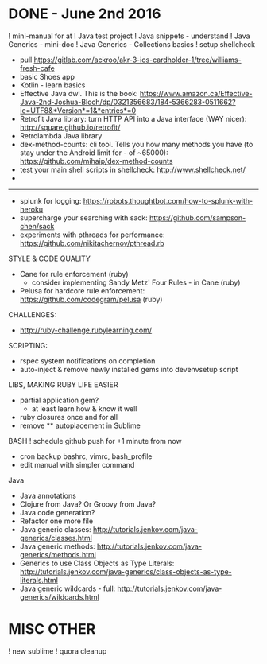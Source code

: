 DONE - June 2nd 2016
====================
!  mini-manual for at
!   Java test project
!   Java snippets - understand
!   Java Generics - mini-doc
!   Java Generics - Collections basics
!  setup shellcheck
*   pull https://gitlab.com/ackroo/akr-3-ios-cardholder-1/tree/williams-fresh-cafe
*  basic Shoes app
*  Kotlin - learn basics
*  Effective Java dwl. This is the book: https://www.amazon.ca/Effective-Java-2nd-Joshua-Bloch/dp/0321356683/184-5366283-0511662?ie=UTF8&*Version*=1&*entries*=0
*  Retrofit Java library: turn HTTP API into a Java interface (WAY nicer): http://square.github.io/retrofit/
*  Retrolambda Java library
*  dex-method-counts: cli tool. Tells you how many methods you have (to stay under the Android limit for - of ~65000): https://github.com/mihaip/dex-method-counts
*  test your main shell scripts in shellcheck: http://www.shellcheck.net/
*  

---------

*   splunk for logging:                   https://robots.thoughtbot.com/how-to-splunk-with-heroku
*   supercharge your searching with sack: https://github.com/sampson-chen/sack
*   experiments with pthreads for performance: https://github.com/nikitachernov/pthread.rb

STYLE & CODE QUALITY
*   Cane for rule enforcement (ruby)
    *   consider implementing Sandy Metz' Four Rules - in Cane (ruby)
*   Pelusa for hardcore rule enforcement:   https://github.com/codegram/pelusa     (ruby)

CHALLENGES:
*   http://ruby-challenge.rubylearning.com/

SCRIPTING:
*   rspec system notifications on completion
*   auto-inject & remove newly installed gems into devenvsetup script


LIBS, MAKING RUBY LIFE EASIER
*   partial application gem?
    +   at least learn how & know it well
*   ruby closures once and for all
*   remove ** autoplacement in Sublime

BASH
!  schedule github push for +1 minute from now

*  cron backup bashrc, vimrc, bash_profile
*  edit manual with simpler command

Java
*   Java annotations
*   Clojure from Java? Or Groovy from Java?
*   Java code generation?
*   Refactor one more file
*   Java generic classes:  http://tutorials.jenkov.com/java-generics/classes.html
*   Java generic methods: http://tutorials.jenkov.com/java-generics/methods.html
*   Generics to use Class Objects as Type Literals:   http://tutorials.jenkov.com/java-generics/class-objects-as-type-literals.html
*   Java generic wildcards - full: http://tutorials.jenkov.com/java-generics/wildcards.html

MISC OTHER
==========
!   new sublime
!   quora cleanup

